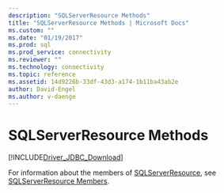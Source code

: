 ```yaml
---
description: "SQLServerResource Methods"
title: "SQLServerResource Methods | Microsoft Docs"
ms.custom: ""
ms.date: "01/19/2017"
ms.prod: sql
ms.prod_service: connectivity
ms.reviewer: ""
ms.technology: connectivity
ms.topic: reference
ms.assetid: 14d9226b-33df-43d3-a174-1b11ba43ab2e
author: David-Engel
ms.author: v-daenge
---
```

# SQLServerResource Methods
[!INCLUDE[Driver_JDBC_Download](../../../includes/driver_jdbc_download.md)]

  For information about the members of [SQLServerResource](../../../connect/jdbc/reference/sqlserverresource-class.md), see [SQLServerResource Members](../../../connect/jdbc/reference/sqlserverresource-members.md).  
  
  
